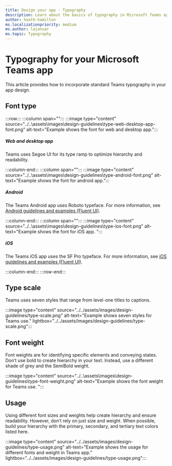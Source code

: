 ```yaml
---
title: Design your app - Typography
description: Learn about the basics of typography in Microsoft Teams app including type scale, font and more.
author: heath-hamilton
ms.localizationpriority: medium
ms.author: lajanuar
ms.topic: Typography
---
```

# Typography for your Microsoft Teams app

This article provides how to incorporate standard Teams typography in your app design.

## Font type

:::row:::
   :::column span="":::
:::image type="content" source="../..\assets\images\design-guidelines\type-web-desktop-app-font.png" alt-text="Example shows the font for web and desktop app.":::

##### Web and desktop app

Teams uses Segoe UI for its type ramp to optimize hierarchy and readability.​

   :::column-end:::
   :::column span="":::
:::image type="content" source="../..\assets\images\design-guidelines\type-android-font.png" alt-text="Example shows the font for android app.":::

##### Android

The Teams Android app uses Roboto typeface. For more information, see [Android guidelines and examples (Fluent UI)](https://www.microsoft.com/design/fluent/#/android).

   :::column-end:::
   :::column span="":::
:::image type="content" source="../..\assets\images\design-guidelines\type-ios-font.png" alt-text="Example shows the font for iOS app. ":::

##### iOS

The Teams iOS app uses the SF Pro typeface. For more information, see [iOS guidelines and examples (Fluent UI)](https://www.microsoft.com/design/fluent/#/ios).

   :::column-end:::
:::row-end:::

## Type scale

Teams uses seven styles that range from level-one titles to captions.

:::image type="content" source="../../assets/images/design-guidelines/type-scale.png" alt-text="Example shows seven styles for Teams use." lightbox="../../assets/images/design-guidelines/type-scale.png":::

## Font weight

Font weights are for identifying specific elements and conveying states. ​Don’t use bold to create hierarchy in your text. Instead, use a different shade of grey and the SemiBold weight.

:::image type="content" source="../..\assets\images\design-guidelines\type-font-weight.png" alt-text="Example shows the font weight for Teams use. ":::

## Usage

Using different font sizes and weights help create hierarchy and ensure readability. However, don’t rely on just size and weight. When possible, build your hierarchy with the primary, secondary, and tertiary text colors listed here.

:::image type="content" source="../../assets/images/design-guidelines/type-usage.png" alt-text="Example shows the usage for different fonts and weight in Teams app." lightbox="../../assets/images/design-guidelines/type-usage.png":::
